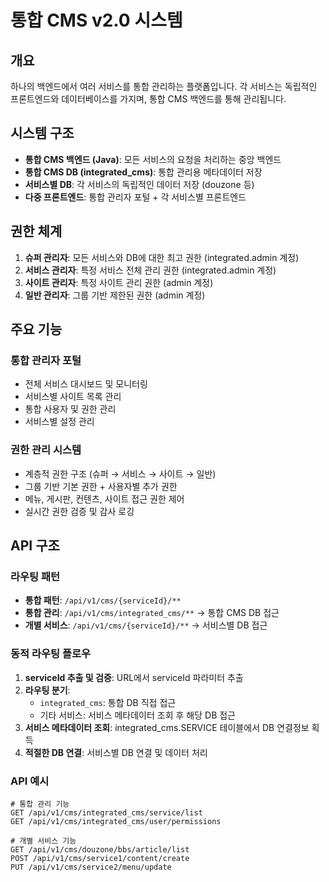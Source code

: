 # 통합 CMS v2.0 시스템

## 개요
하나의 백엔드에서 여러 서비스를 통합 관리하는 플랫폼입니다. 각 서비스는 독립적인 프론트엔드와 데이터베이스를 가지며, 통합 CMS 백엔드를 통해 관리됩니다.

## 시스템 구조
- **통합 CMS 백엔드 (Java)**: 모든 서비스의 요청을 처리하는 중앙 백엔드
- **통합 CMS DB (integrated_cms)**: 통합 관리용 메타데이터 저장
- **서비스별 DB**: 각 서비스의 독립적인 데이터 저장 (douzone 등)
- **다중 프론트엔드**: 통합 관리자 포털 + 각 서비스별 프론트엔드

## 권한 체계
1. **슈퍼 관리자**: 모든 서비스와 DB에 대한 최고 권한 (integrated.admin 계정)
2. **서비스 관리자**: 특정 서비스 전체 관리 권한 (integrated.admin 계정)
3. **사이트 관리자**: 특정 사이트 관리 권한 (admin 계정)
4. **일반 관리자**: 그룹 기반 제한된 권한 (admin 계정)

## 주요 기능

### 통합 관리자 포털
- 전체 서비스 대시보드 및 모니터링
- 서비스별 사이트 목록 관리
- 통합 사용자 및 권한 관리
- 서비스별 설정 관리

### 권한 관리 시스템
- 계층적 권한 구조 (슈퍼 → 서비스 → 사이트 → 일반)
- 그룹 기반 기본 권한 + 사용자별 추가 권한
- 메뉴, 게시판, 컨텐츠, 사이트 접근 권한 제어
- 실시간 권한 검증 및 감사 로깅

## API 구조

### 라우팅 패턴
- **통합 패턴**: `/api/v1/cms/{serviceId}/**`
- **통합 관리**: `/api/v1/cms/integrated_cms/**` → 통합 CMS DB 접근
- **개별 서비스**: `/api/v1/cms/{serviceId}/**` → 서비스별 DB 접근

### 동적 라우팅 플로우
1. **serviceId 추출 및 검증**: URL에서 serviceId 파라미터 추출
2. **라우팅 분기**: 
   - `integrated_cms`: 통합 DB 직접 접근
   - 기타 서비스: 서비스 메타데이터 조회 후 해당 DB 접근
3. **서비스 메타데이터 조회**: integrated_cms.SERVICE 테이블에서 DB 연결정보 획득
4. **적절한 DB 연결**: 서비스별 DB 연결 및 데이터 처리

### API 예시
```
# 통합 관리 기능
GET /api/v1/cms/integrated_cms/service/list
GET /api/v1/cms/integrated_cms/user/permissions

# 개별 서비스 기능  
GET /api/v1/cms/douzone/bbs/article/list
POST /api/v1/cms/service1/content/create
PUT /api/v1/cms/service2/menu/update
```
